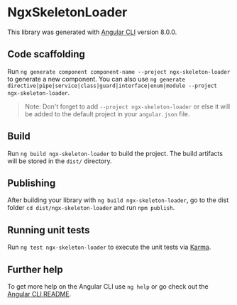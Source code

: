 # NgxSkeletonLoader

This library was generated with [Angular CLI](https://github.com/angular/angular-cli) version 8.0.0.

## Code scaffolding

Run `ng generate component component-name --project ngx-skeleton-loader` to generate a new component. You can also use `ng generate directive|pipe|service|class|guard|interface|enum|module --project ngx-skeleton-loader`.
> Note: Don't forget to add `--project ngx-skeleton-loader` or else it will be added to the default project in your `angular.json` file. 

## Build

Run `ng build ngx-skeleton-loader` to build the project. The build artifacts will be stored in the `dist/` directory.

## Publishing

After building your library with `ng build ngx-skeleton-loader`, go to the dist folder `cd dist/ngx-skeleton-loader` and run `npm publish`.

## Running unit tests

Run `ng test ngx-skeleton-loader` to execute the unit tests via [Karma](https://karma-runner.github.io).

## Further help

To get more help on the Angular CLI use `ng help` or go check out the [Angular CLI README](https://github.com/angular/angular-cli/blob/master/README.md).

